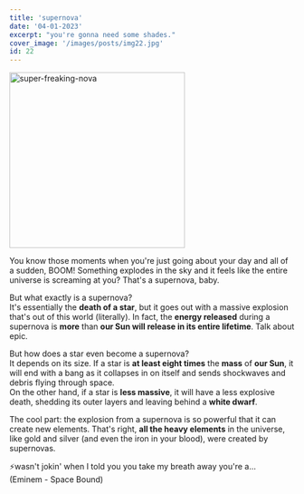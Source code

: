```yaml
---
title: 'supernova'
date: '04-01-2023'
excerpt: "you're gonna need some shades."
cover_image: '/images/posts/img22.jpg'
id: 22
---
```


<img src='/images/posts/img22.jpg' width='310' alt='super-freaking-nova' />

You know those moments when you're just going about your day and all of a sudden, BOOM! Something explodes in the sky and it feels like the entire universe is screaming at you? That's a supernova, baby.

But what exactly is a supernova?<br/> It's essentially the **death of a star**, but it goes out with a massive explosion that's out of this world (literally). In fact, the **energy released** during a supernova is **more** than **our Sun will release in its entire lifetime**. Talk about epic.

But how does a star even become a supernova?<br/>It depends on its size. If a star is **at least eight times** the **mass** of **our Sun**, it will end with a bang as it collapses in on itself and sends shockwaves and debris flying through space.<br/>
On the other hand, if a star is **less massive**, it will have a less explosive death, shedding its outer layers and leaving behind a **white dwarf**.

The cool part: the explosion from a supernova is so powerful that it can create new elements. That's right, **all the heavy elements** in the universe, like gold and silver (and even the iron in your blood), were created by supernovas.

⚡wasn't jokin' when I told you you take my breath away
you're a...<br/>(Eminem - Space Bound)
